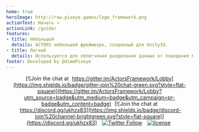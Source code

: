 ```yaml
---
home: true
heroImage: http://raw.pixeye.games/logo_framework.png
actionText: Начать →
actionLink: /guide/
features:
- title: Небольшой
  details: ACTORS небольшой фреймворк, созданный для Unity3d.
- title: Легкий
  details: Используется для облегчения разделения данных от поведения без тонн кода.
footer: Developed by @dimmPixeye
---
```


<div class="shields-io">

[![Join the chat at https://gitter.im/ActorsFramework/Lobby](https://img.shields.io/badge/gitter-join%20chat-green.svg?style=flat-square)](https://gitter.im/ActorsFramework/Lobby?utm_source=badge&utm_medium=badge&utm_campaign=pr-badge&utm_content=badge)
[![Join the chat at https://discord.gg/ukhzx83](https://img.shields.io/badge/discord-join%20channel-brightgreen.svg?style=flat-square)](https://discord.gg/ukhzx83)
[![Twitter Follow](https://img.shields.io/badge/twitter-%40dimmPixeye-blue.svg?style=flat-square&label=Follow)](https://twitter.com/dimmPixeye)
[![license](https://img.shields.io/badge/license-MIT-brightgreen.svg?style=flat-square)](https://github.com/dimmpixeye/Actors-Unity3d-Framework/blob/master/LICENSE)

</div>

<style>
.shields-io{
    text-align:center;
}
.shields-io a{
    margin:0 5px;
}
.shields-io .icon{
    display:none;
}
</style>